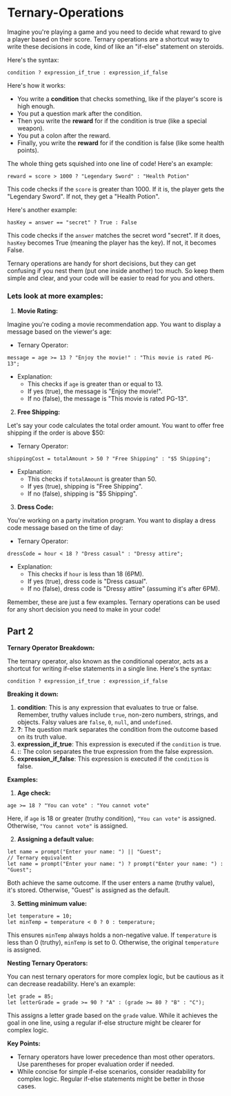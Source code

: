 # Ternary-Operations

Imagine you're playing a game and you need to decide what reward to give a player based on their score.  Ternary operations are a shortcut way to write these decisions in code, kind of like an "if-else" statement on steroids.

Here's the syntax:

```
condition ? expression_if_true : expression_if_false
```

Here's how it works:

* You write a **condition** that checks something, like if the player's score is high enough.
* You put a question mark after the condition.
* Then you write the **reward** for if the condition is true (like a special weapon).
* You put a colon after the reward.
* Finally, you write the **reward** for if the condition is false (like some health points).

The whole thing gets squished into one line of code!  Here's an example:

```
reward = score > 1000 ? "Legendary Sword" : "Health Potion"
```

This code checks if the `score` is greater than 1000. If it is, the player gets the "Legendary Sword".  If not, they get a "Health Potion". 

Here's another example:

```
hasKey = answer == "secret" ? True : False  
```

This code checks if the `answer` matches the secret word "secret". If it does, `hasKey` becomes True (meaning the player has the key). If not, it becomes False.

Ternary operations are handy for short decisions, but they can get confusing if you nest them (put one inside another) too much.  So keep them simple and clear, and your code will be easier to read for you and others.  

### Lets look at more examples:

1. **Movie Rating:**

Imagine you're coding a movie recommendation app. You want to display a message based on the viewer's age:

* Ternary Operator:

```
message = age >= 13 ? "Enjoy the movie!" : "This movie is rated PG-13";
```

* Explanation:  
  - This checks if `age` is greater than or equal to 13.
  - If yes (true), the message is "Enjoy the movie!".
  - If no (false), the message is "This movie is rated PG-13".

2. **Free Shipping:**

Let's say your code calculates the total order amount. You want to offer free shipping if the order is above $50:

* Ternary Operator:

```
shippingCost = totalAmount > 50 ? "Free Shipping" : "$5 Shipping";
```

* Explanation:  
  - This checks if `totalAmount` is greater than 50.
  - If yes (true), shipping is "Free Shipping".
  - If no (false), shipping is "$5 Shipping".

3. **Dress Code:**

You're working on a party invitation program. You want to display a dress code message based on the time of day:

* Ternary Operator:

```
dressCode = hour < 18 ? "Dress casual" : "Dressy attire";
```

* Explanation:  
  - This checks if `hour` is less than 18 (6PM).
  - If yes (true), dress code is "Dress casual".
  - If no (false), dress code is "Dressy attire" (assuming it's after 6PM).

Remember, these are just a few examples. Ternary operations can be used for any short decision you need to make in your code!


## Part 2

**Ternary Operator Breakdown:**

The ternary operator, also known as the conditional operator, acts as a shortcut for writing if-else statements in a single line. Here's the syntax:

```
condition ? expression_if_true : expression_if_false
```

**Breaking it down:**

1. **condition**: This is any expression that evaluates to true or false. Remember, truthy values include `true`, non-zero numbers, strings, and objects. Falsy values are `false`, `0`, `null`, and `undefined`.
2. **?**: The question mark separates the condition from the outcome based on its truth value.
3. **expression_if_true**: This expression is executed if the `condition` is true.
4. **:**: The colon separates the true expression from the false expression.
5. **expression_if_false**: This expression is executed if the `condition` is false.
   
**Examples:**

1. **Age check:**

```
age >= 18 ? "You can vote" : "You cannot vote"
```

Here, if `age` is 18 or greater (truthy condition), `"You can vote"` is assigned. Otherwise, `"You cannot vote"` is assigned.

2. **Assigning a default value:**

```
let name = prompt("Enter your name: ") || "Guest";
// Ternary equivalent
let name = prompt("Enter your name: ") ? prompt("Enter your name: ") : "Guest";
```

Both achieve the same outcome. If the user enters a name (truthy value), it's stored. Otherwise, "Guest" is assigned as the default.

3. **Setting minimum value:**

```
let temperature = 10;
let minTemp = temperature < 0 ? 0 : temperature;
```

This ensures `minTemp` always holds a non-negative value. If `temperature` is less than 0 (truthy), `minTemp` is set to 0. Otherwise, the original `temperature` is assigned.

**Nesting Ternary Operators:**

You can nest ternary operators for more complex logic, but be cautious as it can decrease readability. Here's an example:

```
let grade = 85;
let letterGrade = grade >= 90 ? "A" : (grade >= 80 ? "B" : "C");
```

This assigns a letter grade based on the `grade` value. While it achieves the goal in one line, using a regular if-else structure might be clearer for complex logic.

**Key Points:**

* Ternary operators have lower precedence than most other operators. Use parentheses for proper evaluation order if needed. 
* While concise for simple if-else scenarios, consider readability for complex logic. Regular if-else statements might be better in those cases.
